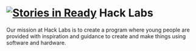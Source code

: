 [![Stories in Ready](https://badge.waffle.io/powellc/hacklabs.png?label=ready&title=Ready)](https://waffle.io/powellc/hacklabs)
Hack Labs
=========

Our mission at Hack Labs is to create a program where young people are provided
with inspiration and guidance to create and make things using software and
hardware.

